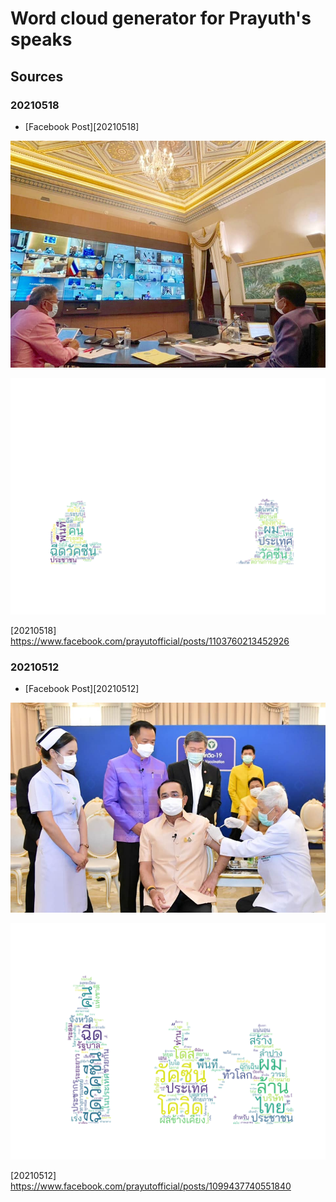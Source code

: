 # Word cloud generator for Prayuth's speaks

## Sources

### 20210518

- [Facebook Post][20210518]

![](./images/20210518-original.jpg)

![](./images/20210518-output.png)

[20210518] https://www.facebook.com/prayutofficial/posts/1103760213452926

### 20210512

- [Facebook Post][20210512]

![](./images/20210512-prayuth-speaks.jpg)

![](./images/20210512-output.png)

[20210512] https://www.facebook.com/prayutofficial/posts/1099437740551840